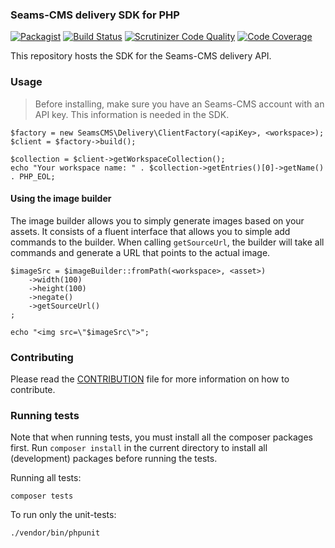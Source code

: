### Seams-CMS delivery SDK for PHP

[![Packagist](https://img.shields.io/packagist/v/seams-cms/delivery-sdk.svg)](https://packagist.org/packages/seams-cms/delivery-sdk)
[![Build Status](https://travis-ci.org/seams-cms/php-delivery-sdk.svg?branch=master)](https://travis-ci.org/seams-cms/php-delivery-sdk)
[![Scrutinizer Code Quality](https://scrutinizer-ci.com/g/seams-cms/php-delivery-sdk/badges/quality-score.png?b=master)](https://scrutinizer-ci.com/g/seams-cms/php-delivery-sdk/?branch=master)
[![Code Coverage](https://scrutinizer-ci.com/g/seams-cms/php-delivery-sdk/badges/coverage.png?b=master)](https://scrutinizer-ci.com/g/seams-cms/php-delivery-sdk/?branch=master)

This repository hosts the SDK for the Seams-CMS delivery API.



### Usage

> Before installing, make sure you have an Seams-CMS account with an API key. This information is needed in the SDK.


    $factory = new SeamsCMS\Delivery\ClientFactory(<apiKey>, <workspace>);
    $client = $factory->build();
   
    $collection = $client->getWorkspaceCollection();
    echo "Your workspace name: " . $collection->getEntries()[0]->getName() . PHP_EOL;



#### Using the image builder

The image builder allows you to simply generate images based on your assets. It consists of a 
fluent interface that allows you to simple add commands to the builder. When calling `getSourceUrl`, 
the builder will take all commands and generate a URL that points to the actual image.

    $imageSrc = $imageBuilder::fromPath(<workspace>, <asset>)
        ->width(100)
        ->height(100)
        ->negate()
        ->getSourceUrl()
    ;
    
    echo "<img src=\"$imageSrc\">";


### Contributing

Please read the [CONTRIBUTION](CONTRIBUTION.md) file for more information on how to contribute.


### Running tests

Note that when running tests, you must install all the composer packages first. Run `composer install` 
in the current directory to install all (development) packages before running the tests. 

Running all tests:

    composer tests

To run only the unit-tests:

    ./vendor/bin/phpunit
